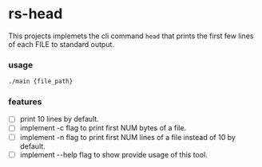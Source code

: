 # rs-head

This projects implemets the cli command `head` that prints the first few lines of each FILE to standard output.

### usage

```sh
./main {file_path}
```

### features

- [ ] print 10 lines by default.
- [ ] implement -c flag to print first NUM bytes of a file.
- [ ] implement -n flag to print first NUM lines of a file instead of 10 by default.
- [ ] implement --help flag to show provide usage of this tool.
